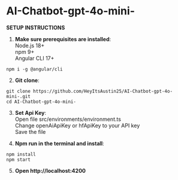 # AI-Chatbot-gpt-4o-mini-

**SETUP INSTRUCTIONS**

1) **Make sure prerequisites are installed**:<br>
  Node.js 18+<br>
	npm 9+<br>
	Angular CLI 17+

```
npm i -g @angular/cli
```


2) **Git clone**:
```
git clone https://github.com/HeyItsAustin25/AI-Chatbot-gpt-4o-mini-.git
cd AI-Chatbot-gpt-4o-mini-
```


3) **Set Api Key**:<br>
	Open file src/environments/environment.ts<br>
	Change openAiApiKey or hfApiKey to your API key<br>
	Save the file


4) **Npm run in the terminal and install**:
```
npm install
npm start
```


5) **Open http://localhost:4200**
	
	
